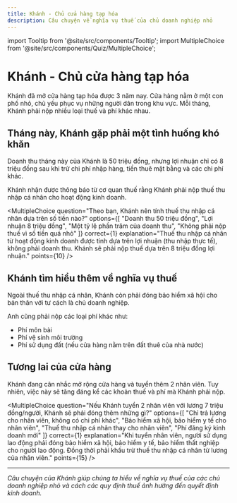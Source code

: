 ```yaml
---
title: Khánh - Chủ cửa hàng tạp hóa
description: Câu chuyện về nghĩa vụ thuế của chủ doanh nghiệp nhỏ
---
```


import Tooltip from '@site/src/components/Tooltip';
import MultipleChoice from '@site/src/components/Quiz/MultipleChoice';

# Khánh - Chủ cửa hàng tạp hóa

Khánh đã mở cửa hàng tạp hóa được 3 năm nay. Cửa hàng nằm ở một con phố nhỏ, chủ yếu phục vụ những người dân trong khu vực. Mỗi tháng, Khánh phải nộp nhiều loại thuế và phí khác nhau.

## Tháng này, Khánh gặp phải một tình huống khó khăn

Doanh thu tháng này của Khánh là 50 triệu đồng, nhưng lợi nhuận chỉ có 8 triệu đồng sau khi trừ chi phí nhập hàng, tiền thuê mặt bằng và các chi phí khác.

Khánh nhận được thông báo từ cơ quan thuế rằng Khánh phải nộp <Tooltip id="thue-thu-nhap-ca-nhan" content="Thuế thu nhập cá nhân (TNCN) là loại thuế mà cá nhân phải nộp dựa trên thu nhập của họ trong một năm." link="/docs/knowledge-base/tax/personal-income-tax">thuế thu nhập cá nhân</Tooltip> cho hoạt động kinh doanh.

<MultipleChoice
  question="Theo bạn, Khánh nên tính thuế thu nhập cá nhân dựa trên số tiền nào?"
  options={[
    "Doanh thu 50 triệu đồng",
    "Lợi nhuận 8 triệu đồng",
    "Một tỷ lệ phần trăm của doanh thu",
    "Không phải nộp thuế vì số tiền quá nhỏ"
  ]}
  correct={1}
  explanation="Thuế thu nhập cá nhân từ hoạt động kinh doanh được tính dựa trên lợi nhuận (thu nhập thực tế), không phải doanh thu. Khánh sẽ phải nộp thuế dựa trên 8 triệu đồng lợi nhuận."
  points={10}
/>

## Khánh tìm hiểu thêm về nghĩa vụ thuế

Ngoài thuế thu nhập cá nhân, Khánh còn phải đóng <Tooltip id="bao-hiem-xa-hoi" content="Bảo hiểm xã hội là chế độ bảo hiểm do Nhà nước tổ chức nhằm bảo đảm an sinh xã hội cho người lao động." link="/docs/knowledge-base/social-security">bảo hiểm xã hội</Tooltip> cho bản thân với tư cách là chủ doanh nghiệp.

Anh cũng phải nộp các loại phí khác như:
- Phí môn bài
- Phí vệ sinh môi trường
- Phí sử dụng đất (nếu cửa hàng nằm trên đất thuê của nhà nước)

## Tương lai của cửa hàng

Khánh đang cân nhắc mở rộng cửa hàng và tuyển thêm 2 nhân viên. Tuy nhiên, việc này sẽ tăng đáng kể các khoản thuế và phí mà Khánh phải nộp.

<MultipleChoice
  question="Nếu Khánh tuyển 2 nhân viên với lương 7 triệu đồng/người, Khánh sẽ phải đóng thêm những gì?"
  options={[
    "Chỉ trả lương cho nhân viên, không có chi phí khác",
    "Bảo hiểm xã hội, bảo hiểm y tế cho nhân viên",
    "Thuế thu nhập cá nhân thay cho nhân viên",
    "Phí đăng ký kinh doanh mới"
  ]}
  correct={1}
  explanation="Khi tuyển nhân viên, người sử dụng lao động phải đóng bảo hiểm xã hội, bảo hiểm y tế, bảo hiểm thất nghiệp cho người lao động. Đồng thời phải khấu trừ thuế thu nhập cá nhân từ lương của nhân viên."
  points={15}
/>

---

*Câu chuyện của Khánh giúp chúng ta hiểu về nghĩa vụ thuế của các chủ doanh nghiệp nhỏ và cách các quy định thuế ảnh hưởng đến quyết định kinh doanh.*